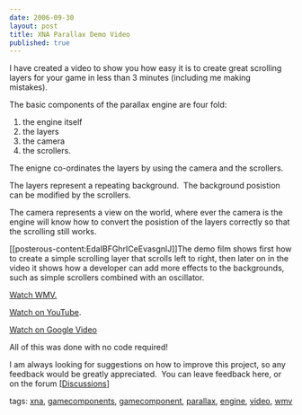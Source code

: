 ```yaml
--- 
date: 2006-09-30
layout: post
title: XNA Parallax Demo Video
published: true
---
```

<p>I have created a video to show you how easy it is to create great scrolling layers for your game in less than 3 minutes (including me making mistakes).  </p> <p>The basic components of the parallax engine are four fold: </p> <ol> <li>the engine itself  </li>
<li>the layers  </li>
<li>the camera  </li>
<li>the scrollers.</li>
</ol> <p>The enigne co-ordinates the layers by using the camera and the scrollers.</p> <p>The layers represent a repeating background.  The background posistion can be modified by the scrollers.  </p> <p>The camera represents a view on the world, where ever the camera is the engine will know how to convert the posistion of the layers correctly so that the scrolling still works.</p> <p>[[posterous-content:EdaIBFGhrICeEvasgnlJ]]The demo film shows first how to create a simple scrolling layer that scrolls left to right, then later on in the video it shows how a developer can add more effects to the backgrounds, such as simple scrollers combined with an oscillator.  </p> <p><a href="http://www.kinlan.co.uk/videos/Clouds.wmv" target="_blank">Watch WMV.</a></p> <p><a href="http://www.youtube.com/watch?v=PtxXFUJ127I" target="_blank">Watch on YouTube</a>.</p> <p><a href="http://video.google.co.uk/videoplay?docid=-6747011683599718110" target="_blank">Watch on Google Video</a></p> <p>All of this was done with no code required!</p> <p>I am always looking for suggestions on how to improve this project, so any feedback would be greatly appreciated.  You can leave feedback here, or on the forum [<a href="http://www.codeplex.com/Project/ListForums.aspx?ProjectName=xnaparalax">Discussions</a>]</p> <p>tags: <a href="http://www.kinlan.co.uk/tag/xna" rel="tag">xna</a>, <a href="http://www.kinlan.co.uk/tag/gamecomponents" rel="tag">gamecomponents</a>, <a href="http://www.kinlan.co.uk/tag/gamecomponent" rel="tag">gamecomponent</a>, <a href="http://www.kinlan.co.uk/tag/parallax" rel="tag">parallax</a>, <a href="http://www.kinlan.co.uk/tag/engine" rel="tag">engine</a>, <a href="http://www.kinlan.co.uk/tag/video" rel="tag">video</a>, <a href="http://www.kinlan.co.uk/tag/wmv" rel="tag">wmv</a></p><div class="blogger-post-footer"><img class="posterous_download_image" src="https://blogger.googleusercontent.com/tracker/8109338-115962019133511773?l=www.kinlan.co.uk%2Findex.html" height="1" alt="" width="1" /></div>
